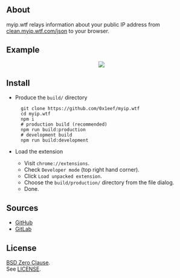 ## About

myip.wtf relays information about your public IP address
from
[clean.myip.wtf.com/json](https://clean.myip.wtf.com/json)
to your browser.

## Example

<p align="center">
  <img src="https://raw.githubusercontent.com/0x1eef/myip.wtf/main/share/myip.wtf/myip.wtf.png">
</p>

## Install

* Produce the `build/` directory

        git clone https://github.com/0x1eef/myip.wtf
        cd myip.wtf
        npm i
        # production build (recommended)
        npm run build:production
        # development build 
        npm run build:development
        
* Load the extension
    * Visit `chrome://extensions`.
    * Check `Developer mode` (top right hand corner).
    * Click `Load unpacked extension`.
    * Choose the `build/production/` directory from the file dialog.
    * Done.

## Sources

* [GitHub](https://github.com/0x1eef/myip.wtf#readme)
* [GitLab](https://gitlab.com/0x1eef/myip.wtf#about)

## License

[BSD Zero Clause](https://choosealicense.com/licenses/0bsd/).
<br>
See [LICENSE](./LICENSE).
